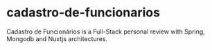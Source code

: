 # cadastro-de-funcionarios
Cadastro de Funcionários is a Full-Stack personal review with Spring, Mongodb and Nuxtjs architectures.
